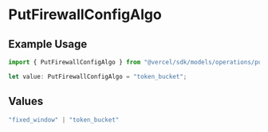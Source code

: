 # PutFirewallConfigAlgo

## Example Usage

```typescript
import { PutFirewallConfigAlgo } from "@vercel/sdk/models/operations/putfirewallconfig.js";

let value: PutFirewallConfigAlgo = "token_bucket";
```

## Values

```typescript
"fixed_window" | "token_bucket"
```